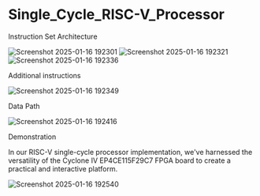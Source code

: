# Single_Cycle_RISC-V_Processor


Instruction Set Architecture 

![Screenshot 2025-01-16 192301](https://github.com/user-attachments/assets/f7cd7d1f-5a44-47e9-9374-f4cff7435079)
![Screenshot 2025-01-16 192321](https://github.com/user-attachments/assets/d8ff3fe2-c8f7-420e-99ff-98975e09f15d)
![Screenshot 2025-01-16 192336](https://github.com/user-attachments/assets/895ada4a-84eb-48c1-b2ae-49b85046c17f)

Additional instructions

![Screenshot 2025-01-16 192349](https://github.com/user-attachments/assets/f3896989-7fa8-4905-840e-3f44b321f996)

Data Path

![Screenshot 2025-01-16 192416](https://github.com/user-attachments/assets/72f5ea84-5327-4b3e-8cf4-af243be443a8)

Demonstration 

In our RISC-V single-cycle processor implementation, we've harnessed the versatility of the Cyclone IV 
EP4CE115F29C7 FPGA board to create a practical and interactive platform. 
 
![Screenshot 2025-01-16 192540](https://github.com/user-attachments/assets/5c5baa68-e24e-48c9-8ef4-5e9756e212cf)
